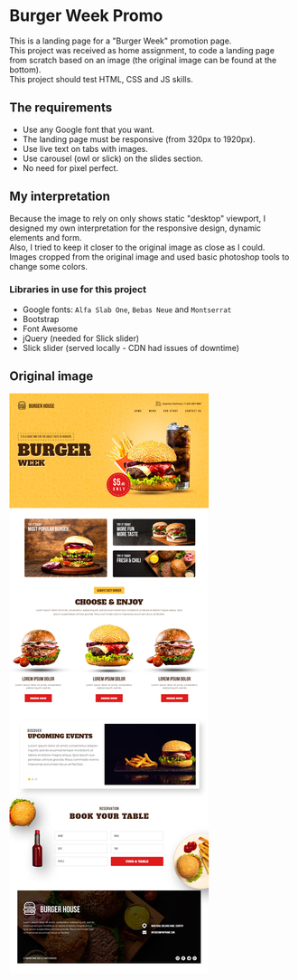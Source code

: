 # Burger Week Promo

This is a landing page for a "Burger Week" promotion page.  
This project was received as home assignment, to code a landing page from scratch based on an image (the original image can be found at the bottom).  
This project should test HTML, CSS and JS skills.

## The requirements

- Use any Google font that you want.
- The landing page must be responsive (from 320px to 1920px).
- Use live text on tabs with images.
- Use carousel (owl or slick) on the slides section.
- No need for pixel perfect.

## My interpretation

Because the image to rely on only shows static "desktop" viewport, I designed my own interpretation for the responsive design, dynamic elements and form.  
Also, I tried to keep it closer to the original image as close as I could.  
Images cropped from the original image and used basic photoshop tools to change some colors.

### Libraries in use for this project

- Google fonts: `Alfa Slab One`, `Bebas Neue` and `Montserrat`
- Bootstrap
- Font Awesome
- jQuery (needed for Slick slider)
- Slick slider (served locally - CDN had issues of downtime)

## Original image

![alt text](https://github.com/ZionAyooki/BurgerPromo/blob/master/images/landing-page.jpg?raw=true)